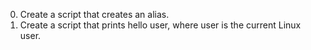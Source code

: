 0. Create a script that creates an alias.
1. Create a script that prints hello user, where user is the current Linux user.